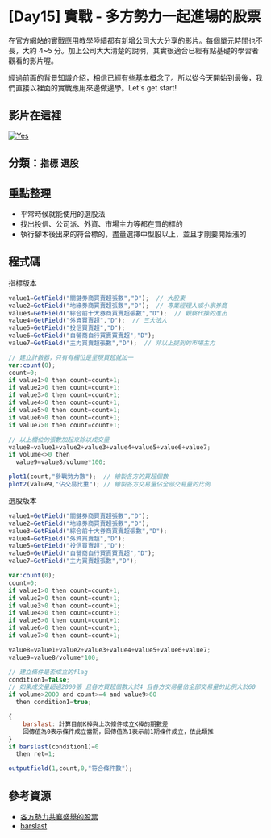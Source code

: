# [Day15] 實戰 - 多方勢力一起進場的股票

在官方網站的[實戰應用教學](http://www.xq.com.tw/videoteach/videolist.aspx)陸續都有新增公司大大分享的影片。每個單元時間也不長，大約 4~5 分。加上公司大大清楚的說明，其實很適合已經有點基礎的學習者觀看的影片喔。

經過前面的背景知識介紹，相信已經有些基本概念了。所以從今天開始到最後，我們直接以裡面的實戰應用來邊做邊學。Let's get start!

## 影片在這裡

[![Yes](https://img.youtube.com/vi/44dD7MQBqIg/0.jpg)](https://www.youtube.com/watch?v=44dD7MQBqIg)

## 分類：`指標` `選股`

## 重點整理

- 平常時候就能使用的選股法
- 找出投信、公司派、外資、市場主力等都在買的標的
- 執行腳本後出來的符合標的，盡量選擇中型股以上，並且才剛要開始漲的

## 程式碼

指標版本

```javascript
value1=GetField("關鍵券商買賣超張數","D");  // 大股東
value2=GetField("地緣券商買賣超張數","D");  // 專業經理人或小家券商
value3=GetField("綜合前十大券商買賣超張數","D");  // 觀察代操的進出
value4=GetField("外資買賣超","D");  // 三大法人
value5=GetField("投信買賣超","D");
value6=GetField("自營商自行買賣買賣超","D");
value7=GetField("主力買賣超張數","D");  // 非以上提到的市場主力

// 建立計數器，只有有欄位是呈現買超就加一
var:count(0);
count=0;
if value1>0 then count=count+1;
if value2>0 then count=count+1;
if value3>0 then count=count+1;
if value4>0 then count=count+1;
if value5>0 then count=count+1;
if value6>0 then count=count+1;
if value7>0 then count=count+1;

// 以上欄位的張數加起來除以成交量
value8=value1+value2+value3+value4+value5+value6+value7;
if volume<>0 then
  value9=value8/volume*100;

plot1(count,"參戰勢力數");  // 繪製各方的買超個數
plot2(value9,"佔交易比重"); // 繪製各方交易量佔全部交易量的比例
```

選股版本

```javascript
value1=GetField("關鍵券商買賣超張數","D");
value2=GetField("地緣券商買賣超張數","D");
value3=GetField("綜合前十大券商買賣超張數","D");
value4=GetField("外資買賣超","D");
value5=GetField("投信買賣超","D");
value6=GetField("自營商自行買賣買賣超","D");
value7=GetField("主力買賣超張數","D");

var:count(0);
count=0;
if value1>0 then count=count+1;
if value2>0 then count=count+1;
if value3>0 then count=count+1;
if value4>0 then count=count+1;
if value5>0 then count=count+1;
if value6>0 then count=count+1;
if value7>0 then count=count+1;

value8=value1+value2+value3+value4+value5+value6+value7;
value9=value8/volume*100;

// 建立條件是否成立的flag
condition1=false;
// 如果成交量超過2000張 且各方買超個數大於4 且各方交易量佔全部交易量的比例大於60
if volume>2000 and count>=4 and value9>60
  then condition1=true;

{
    barslast: 計算目前K棒與上次條件成立K棒的期數差
    回傳值為0表示條件成立當期，回傳值為1表示前1期條件成立，依此類推
}
if barslast(condition1)=0
  then ret=1;

outputfield(1,count,0,"符合條件數");
```

## 參考資源

- [各方勢力共襄盛舉的股票](http://www.xq.com.tw/videoteach//videoteach/%e5%90%84%e6%96%b9%e5%8b%a2%e5%8a%9b%e5%85%b1%e8%a5%84%e7%9b%9b%e8%88%89%e7%9a%84%e8%82%a1%e7%a5%a8/)
- [barslast](https://xshelp.xq.com.tw/XSHelp/?HelpName=BarsLast&group=DATERELFUNC)
